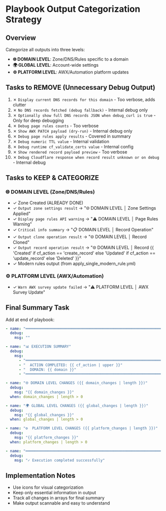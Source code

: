 # Playbook Output Categorization Strategy

## Overview
Categorize all outputs into three levels:
- **🌐 DOMAIN LEVEL**: Zone/DNS/Rules specific to a domain
- **🌍 GLOBAL LEVEL**: Account-wide settings  
- **⚙️  PLATFORM LEVEL**: AWX/Automation platform updates

## Tasks to REMOVE (Unnecessary Debug Output)

1. ✗ `Display current DNS records for this domain` - Too verbose, adds clutter
2. ✗ `No DNS records fetched (debug fallback)` - Internal debug only
3. ✗ `Optionally show full DNS records JSON when debug_curl is true` - Only for deep debugging
4. ✗ `Debug page rules counts` - Too verbose
5. ✗ `Show AWX PATCH payload (dry-run)` - Internal debug only  
6. ✗ `Debug page rules apply results` - Covered in summary
7. ✗ `Debug numeric TTL value` - Internal validation
8. ✗ `Debug runtime cf_validate_certs value` - Internal config
9. ✗ `Show rendered record payload preview` - Too verbose
10. ✗ `Debug Cloudflare response when record result unknown or on debug` - Internal debug

## Tasks to KEEP & CATEGORIZE

### 🌐 DOMAIN LEVEL (Zone/DNS/Rules)
- ✓ Zone Created (ALREADY DONE)
- ✓ `Output zone settings result` → "🌐 DOMAIN LEVEL │ Zone Settings Applied"
- ✓ `Display page rules API warning` → "⚠️  DOMAIN LEVEL │ Page Rules Warning"
- ✓ `Critical info summary` → "📋 DOMAIN LEVEL │ Record Operation"
- ✓ `Output clone operation result` → "🌐 DOMAIN LEVEL │ Record Cloned"
- ✓ `Output record operation result` → "🌐 DOMAIN LEVEL │ Record {{ 'Created' if cf_action == 'create_record' else 'Updated' if cf_action == 'update_record' else 'Deleted' }}"
- ✓ Modern rules output (from apply_single_modern_rule.yml)

### ⚙️  PLATFORM LEVEL (AWX/Automation)
- ✓ `Warn AWX survey update failed` → "⚠️  PLATFORM LEVEL │ AWX Survey Update"

## Final Summary Task
Add at end of playbook:

```yaml
- name: "═══════════════════════════════════════════════════════════════"
  debug:
    msg: ""

- name: "📊 EXECUTION SUMMARY"
  debug:
    msg:
      - "════════════════════════════════════════════════════════════════"
      - "  ACTION COMPLETED: {{ cf_action | upper }}"
      - "  DOMAIN: {{ domain }}"
      - "════════════════════════════════════════════════════════════════"

- name: "🌐 DOMAIN LEVEL CHANGES ({{ domain_changes | length }})"
  debug:
    msg: "{{ domain_changes }}"
  when: domain_changes | length > 0

- name: "🌍 GLOBAL LEVEL CHANGES ({{ global_changes | length }})"
  debug:
    msg: "{{ global_changes }}"
  when: global_changes | length > 0

- name: "⚙️  PLATFORM LEVEL CHANGES ({{ platform_changes | length }})"
  debug:
    msg: "{{ platform_changes }}"
  when: platform_changes | length > 0

- name: "════════════════════════════════════════════════════════════════"
  debug:
    msg: "✓ Execution completed successfully"
```

## Implementation Notes
- Use icons for visual categorization
- Keep only essential information in output
- Track all changes in arrays for final summary
- Make output scannable and easy to understand
